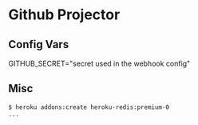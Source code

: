 # Github Projector

## Config Vars

GITHUB_SECRET="secret used in the webhook config"

## Misc

```console
$ heroku addons:create heroku-redis:premium-0
...
```